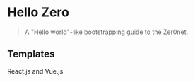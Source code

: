 # Hello Zero

> A "Hello world"-like bootstrapping guide to the Zer0net.

## Templates

React.js and Vue.js
